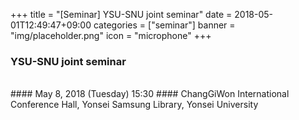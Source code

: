 +++
title = "[Seminar] YSU-SNU joint seminar"
date = 2018-05-01T12:49:47+09:00
categories = ["seminar"]
banner = "img/placeholder.png"
icon = "microphone"
+++
### YSU-SNU joint seminar

<br>
#### May 8, 2018 (Tuesday) 15:30
#### ChangGiWon International Conference Hall, Yonsei Samsung Library, Yonsei University
<br>

